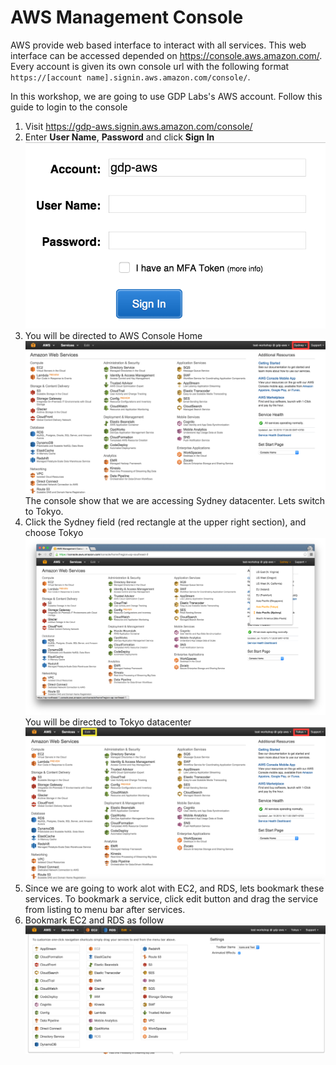 # AWS Management Console
AWS provide web based interface to interact with all services. This web interface can be accessed depended on https://console.aws.amazon.com/. Every account is given its own console url with the following format `https://[account name].signin.aws.amazon.com/console/`.

In this workshop, we are going to use GDP Labs's AWS account. Follow this guide to login to the console
1. Visit https://gdp-aws.signin.aws.amazon.com/console/
2. Enter **User Name**, **Password** and click **Sign In** ![AWS Login Form](./aws-login-form.png)
3. You will be directed to AWS Console Home ![AWS Console Home](./aws-console-home.png) The console show that we are accessing Sydney datacenter. Lets switch to Tokyo.
4. Click the Sydney field (red rectangle at the upper right section), and choose Tokyo ![AWS Console Region](./aws-console-region.png) You will be directed to Tokyo datacenter ![AWS Console Tokyo](./aws-console-tokyo.png)
5. Since we are going to work alot with EC2, and RDS, lets bookmark these services. To bookmark a service, click edit button and drag the service from listing to menu bar after services.
6. Bookmark EC2 and RDS as follow ![AWS Console Bookmark](./aws-console-bookmark.png)
